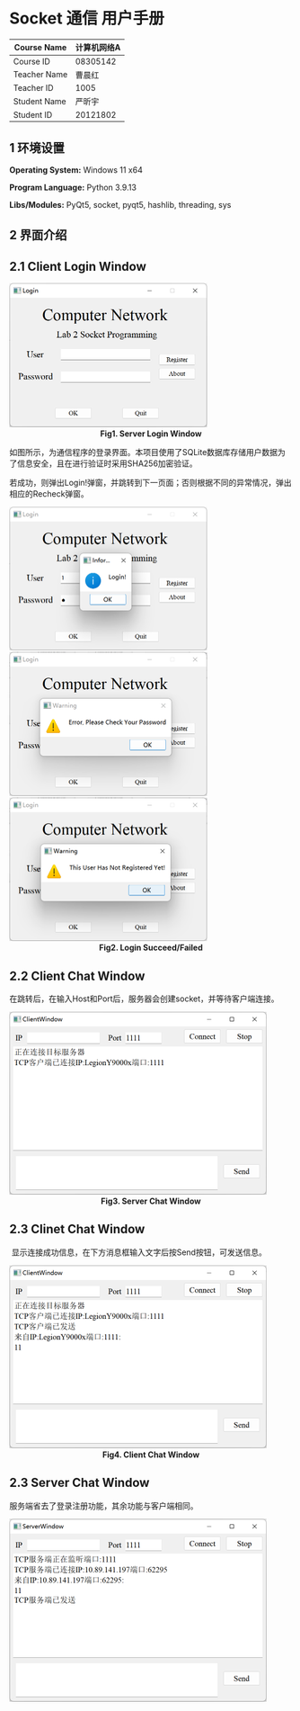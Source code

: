 # Socket 通信 用户手册

| Course Name  | 计算机网络A 	|
| ------------ | ----------- |
| Course ID    | 08305142    |
| Teacher Name | 曹晨红      |
| Teacher ID   | 1005        |
| Student Name | 严昕宇 |
| Student ID   | 20121802 |

## 1 环境设置

**Operating System:** Windows 11 x64

**Program Language:** Python 3.9.13

**Libs/Modules:** PyQt5, socket, pyqt5, hashlib, threading, sys

## 2 界面介绍

## 2.1 Client Login Window

<img src="images\Main.png" alt="Main" style="zoom:50%;" />

<center> <b>Fig1. Server Login Window</b></center>

​	如图所示，为通信程序的登录界面。本项目使用了SQLite数据库存储用户数据为了信息安全，且在进行验证时采用SHA256加密验证。

​	若成功，则弹出Login!弹窗，并跳转到下一页面；否则根据不同的异常情况，弹出相应的Recheck弹窗。

<img src="images\Login.png" alt="Login" style="zoom:50%;" />

<img src="images\Psw.png" alt="Login" style="zoom:50%;" />

<img src="images\Usr.png" alt="Login" style="zoom:50%;" />

<center> <b>Fig2. Login Succeed/Failed</b></center>



## 2.2 Client Chat Window

​	在跳转后，在输入Host和Port后，服务器会创建socket，并等待客户端连接。

<img src="images\Client.png" alt="Client" style="zoom:50%;" />

<center> <b>Fig3. Server Chat Window</b></center>



## 2.3 Clinet Chat Window

​	显示连接成功信息，在下方消息框输入文字后按Send按钮，可发送信息。

<img src="images\ClientSend.png" alt="ClientSend" style="zoom:50%;" />

<center> <b>Fig4. Client Chat Window</b></center>

## 2.3 Server Chat Window

服务端省去了登录注册功能，其余功能与客户端相同。

<img src="images\Server.png" alt="Server" style="zoom:50%;" />